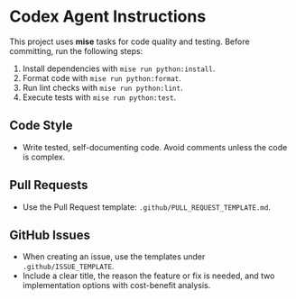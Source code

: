 # Codex Agent Instructions

This project uses **mise** tasks for code quality and testing. Before committing, run the following steps:

1. Install dependencies with `mise run python:install`.
2. Format code with `mise run python:format`.
3. Run lint checks with `mise run python:lint`.
4. Execute tests with `mise run python:test`.

## Code Style
- Write tested, self-documenting code. Avoid comments unless the code is complex.

## Pull Requests
- Use the Pull Request template: `.github/PULL_REQUEST_TEMPLATE.md`.

## GitHub Issues
- When creating an issue, use the templates under `.github/ISSUE_TEMPLATE`.
- Include a clear title, the reason the feature or fix is needed, and two implementation options with cost-benefit analysis.

